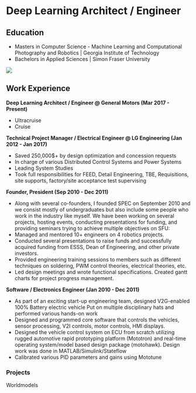 # Deep Learning Architect / Engineer

## Education
- Masters in Computer Science - Machine Learning and Computational Photography and Robotics | Georgia Institute of Technology
- Bachelors in Applied Sciences | Simon Fraser University


[<img src="http://www.google.com.au/images/nav_logo7.png">]([[http://google.com/](https://docs.google.com/presentation/d/10332Gfl_s9PT04PcgzjH3ap9CkuK4uY8/edit?usp=sharing&ouid=111676475007302334023&rtpof=true&sd=true)](https://docs.google.com/presentation/d/10332Gfl_s9PT04PcgzjH3ap9CkuK4uY8/edit?usp=sharing&ouid=111676475007302334023&rtpof=true&sd=true))





## Work Experience
**Deep Learning Architect / Engineer @ General Motors (Mar 2017 - Present)**
- Ultracruise
- Cruise

**Technical Project Manager / Electrical Engineer @ LG Engineering (Jan 2012 - Jan 2017)**
- Saved 250,000$+ by design optimization and concession requests
- In charge of various Distributed Control Systems and Power Systems
- Leading System Studies
- Took full responsibilities for FEED, Detail Engineering, TBE, Requisitions, site supports, factory/site acceptance test supervising

**Founder, President (Sep 2010 - Dec 2011)**
- Along with several co-founders, I founded SPEC on September 2010 and we consist mostly of undergraduates but also include some people who work in the industry like myself. We have been working on several projects, hosting events, conducting presentations for funding, and providing seminars trying to achieve multiple objectives on SFU:
- Managed and mentored 10+ engineers on 4 robotics projects. 
- Conducted several presentations to raise funds and successfully acquired funding from ESSS, Dean of Engineering, and other private investors.
- Provided engineering training sessions to members such as different techniques on soldering, PWM control theories, electrical theories, etc.
- Led design meetings and wrote functional specifications. Created gantt charts for project progress management.

**Software / Electronics Engineer (Jan 2010 - Dec 2011)**
- As part of an exciting start-up engineering team, designed V2G-enabled 100% Battery electric vehicle
Put on multiple disciplinary hats and performed various hands-on work
- Designed and programmed core software that controls the vehicles, sensor processing, V2I controls, motor controls, HMI displays.
- Designed the vehicle control system on ECU from scratch utilizing rugged automotive rapid prototyping platform (Mototron) and real-time operating system/model based design package (motohawk). Design work was done in MATLAB/Simulink/Stateflow
- Calibrated various PID parameters and gains using Mototune

### Projects
Worldmodels
